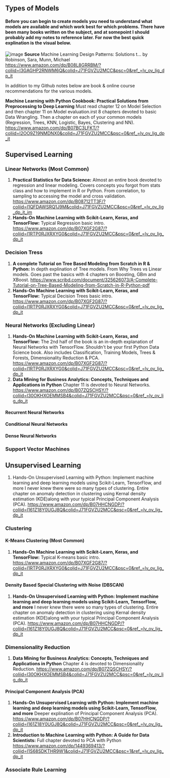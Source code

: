 ## Types of Models 

#### Before you can begin to create models you need to understand what models are available and which work best for which problems. There have been many books written on the subject, and at somepoint I should probably add my notes to reference later. For now the best quick explination is the visual below. 

![image](https://user-images.githubusercontent.com/28680575/105462091-26a49900-5c5c-11eb-9b0a-3bc20e23d08c.png)
**Source** Machine Learning Design Patterns: Solutions t… by Robinson, Sara, Munn, Michael
https://www.amazon.com/dp/B08L8GRRBM/?coliid=I3GAGHP2RNWM6Q&colid=J71FGVZU2MCC&psc=0&ref_=lv_ov_lig_dp_it

In addition to my Github notes below are book & online course recommendations for the various models. 

**Machine Learning with Python Cookbook: Practical Solutions from Preprocessing to Deep Learning** Must read chapter 12 on Model Selection and then chapter 11 on Model evaluation.irst 8 chapters devoted to basic Data Wrangling. Then a chapter on each of your common models (Regression, Trees, KNN, Logistic, Bayes, Clustering and NN).
https://www.amazon.com/dp/B07BC3LFKT/?coliid=I2OO9Z19NMDNX0&colid=J71FGVZU2MCC&psc=0&ref_=lv_ov_lig_dp_it

## Supervised Learning 

### Linear Networks (Most Common) 
1. **Practical Statistics for Data Science:** Almost an entire book devoted to regression and linear modeling. Covers concepts you forgot from stats class and how to implement in R or Python. From correlation, to sampling to accessing the model and cross validation. 
https://www.amazon.com/dp/B08712TT3F/?coliid=I1QFDAWSRQ1J9M&colid=J71FGVZU2MCC&psc=0&ref_=lv_ov_lig_dp_it_im
2. **Hands-On Machine Learning with Scikit-Learn, Keras, and TensorFlow:** Typical Regression basic intro. 
https://www.amazon.com/dp/B07XGF2G87/?coliid=I1RTP0RJXRXYG0&colid=J71FGVZU2MCC&psc=0&ref_=lv_ov_lig_dp_it

### Decision Tress 
1. **A complete Tutorial on Tree Based Modeling from Scratch in R & Python:** In depth explination of Tree models. From Why Trees vs Linear models. Goes past the basics with 4 chapters on Boosting, GBm and XBoost. 
https://www.scribd.com/document/325626073/A-Complete-Tutorial-on-Tree-Based-Modeling-from-Scratch-in-R-Python-pdf
2. **Hands-On Machine Learning with Scikit-Learn, Keras, and TensorFlow:** Typical Decision Trees basic intro. 
https://www.amazon.com/dp/B07XGF2G87/?coliid=I1RTP0RJXRXYG0&colid=J71FGVZU2MCC&psc=0&ref_=lv_ov_lig_dp_it

### Neural Networks (Excluding Linear) 
1. **Hands-On Machine Learning with Scikit-Learn, Keras, and TensorFlow:** The 2nd half of the book is an in-depth explanation of Neural Networks with TensorFlow. Shouldn't be your first Python Data Science book. Also includes Classification, Training Models, Trees & Forests, Dimensionality Reduction & PCA.
https://www.amazon.com/dp/B07XGF2G87/?coliid=I1RTP0RJXRXYG0&colid=J71FGVZU2MCC&psc=0&ref_=lv_ov_lig_dp_it
2. **Data Mining for Business Analytics: Concepts, Techniques and Applications in Python** Chapter 11 is devoted to Neural Networks. 
https://www.amazon.com/dp/B07ZQSCHSY/?coliid=I30OKHXOEMMSB4&colid=J71FGVZU2MCC&psc=0&ref_=lv_ov_lig_dp_it
#### Recurrent Neural Networks 
#### Conditional Neural Networks 
#### Dense Neural Networks 
### Support Vector Machines 

## Unsupervised Learning 
1. Hands-On Unsupervised Learning with Python: Implement machine learning and deep learning models using Scikit-Learn, TensorFlow, and more I never knew there were so many types of clustering. Entire chapter on anomaly detection in clustering using Kernal density estimation (KDE)along with your typical Principal Component Analysis (PCA). https://www.amazon.com/dp/B07HHCNGDP/?coliid=I161Z18Y0UGJ8Q&colid=J71FGVZU2MCC&psc=0&ref_=lv_ov_lig_dp_it

### Clustering 
#### K-Means Clustering (Most Common) 
1. **Hands-On Machine Learning with Scikit-Learn, Keras, and TensorFlow:** Typical K-means basic intro. 
https://www.amazon.com/dp/B07XGF2G87/?coliid=I1RTP0RJXRXYG0&colid=J71FGVZU2MCC&psc=0&ref_=lv_ov_lig_dp_it

#### Density Based Special Clustering with Noise (DBSCAN) 
1. **Hands-On Unsupervised Learning with Python: Implement machine learning and deep learning models using Scikit-Learn, TensorFlow, and more** I never knew there were so many types of clustering. Entire chapter on anomaly detection in clustering using Kernal density estimation (KDE)along with your typical Principal Component Analysis (PCA).
https://www.amazon.com/dp/B07HHCNGDP/?coliid=I161Z18Y0UGJ8Q&colid=J71FGVZU2MCC&psc=0&ref_=lv_ov_lig_dp_it

### Dimensionality Reduction 
1. **Data Mining for Business Analytics: Concepts, Techniques and Applications in Python** Chapter 4 is devoted to Dimensionality Reduction. 
https://www.amazon.com/dp/B07ZQSCHSY/?coliid=I30OKHXOEMMSB4&colid=J71FGVZU2MCC&psc=0&ref_=lv_ov_lig_dp_it
#### Principal Component Analysis (PCA) 
1. **Hands-On Unsupervised Learning with Python: Implement machine learning and deep learning models using Scikit-Learn, TensorFlow, and more** Deeper explination of Principal Component Analysis (PCA).
https://www.amazon.com/dp/B07HHCNGDP/?coliid=I161Z18Y0UGJ8Q&colid=J71FGVZU2MCC&psc=0&ref_=lv_ov_lig_dp_it
2. **Introduction to Machine Learning with Python: A Guide for Data Scientists:** Full chapter devoted to PCA with Python 
https://www.amazon.com/dp/1449369413/?coliid=I1S68SDKTHR9W1&colid=J71FGVZU2MCC&psc=1&ref_=lv_ov_lig_dp_it

### Associate Rule Learning 
